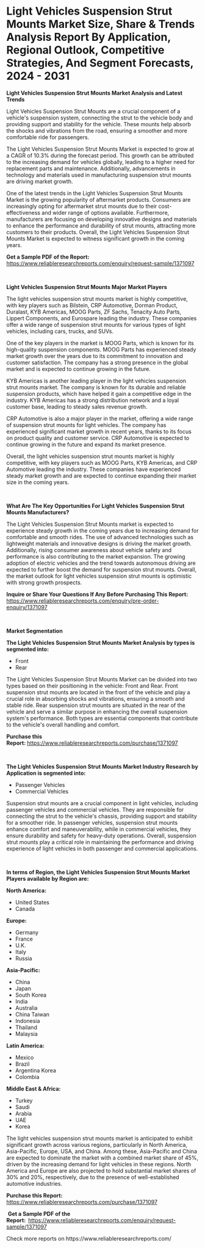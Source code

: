 <p><h1>Light Vehicles Suspension Strut Mounts Market Size, Share & Trends Analysis Report By Application, Regional Outlook, Competitive Strategies, And Segment Forecasts, 2024 - 2031</h1></p><p><strong>Light Vehicles Suspension Strut Mounts Market Analysis and Latest Trends</strong></p>
<p><p>Light Vehicles Suspension Strut Mounts are a crucial component of a vehicle's suspension system, connecting the strut to the vehicle body and providing support and stability for the vehicle. These mounts help absorb the shocks and vibrations from the road, ensuring a smoother and more comfortable ride for passengers.</p><p>The Light Vehicles Suspension Strut Mounts Market is expected to grow at a CAGR of 10.3% during the forecast period. This growth can be attributed to the increasing demand for vehicles globally, leading to a higher need for replacement parts and maintenance. Additionally, advancements in technology and materials used in manufacturing suspension strut mounts are driving market growth.</p><p>One of the latest trends in the Light Vehicles Suspension Strut Mounts Market is the growing popularity of aftermarket products. Consumers are increasingly opting for aftermarket strut mounts due to their cost-effectiveness and wider range of options available. Furthermore, manufacturers are focusing on developing innovative designs and materials to enhance the performance and durability of strut mounts, attracting more customers to their products. Overall, the Light Vehicles Suspension Strut Mounts Market is expected to witness significant growth in the coming years.</p></p>
<p><strong>Get a Sample PDF of the Report:&nbsp;</strong> <a href="https://www.reliableresearchreports.com/enquiry/request-sample/1371097">https://www.reliableresearchreports.com/enquiry/request-sample/1371097</a></p>
<p>&nbsp;</p>
<p><strong>Light Vehicles Suspension Strut Mounts Major Market Players</strong></p>
<p><p>The light vehicles suspension strut mounts market is highly competitive, with key players such as Bilstein, CRP Automotive, Dorman Product, Duralast, KYB Americas, MOOG Parts, ZF Sachs, Tenacity Auto Parts, Lippert Components, and Eurospare leading the industry. These companies offer a wide range of suspension strut mounts for various types of light vehicles, including cars, trucks, and SUVs.</p><p>One of the key players in the market is MOOG Parts, which is known for its high-quality suspension components. MOOG Parts has experienced steady market growth over the years due to its commitment to innovation and customer satisfaction. The company has a strong presence in the global market and is expected to continue growing in the future.</p><p>KYB Americas is another leading player in the light vehicles suspension strut mounts market. The company is known for its durable and reliable suspension products, which have helped it gain a competitive edge in the industry. KYB Americas has a strong distribution network and a loyal customer base, leading to steady sales revenue growth.</p><p>CRP Automotive is also a major player in the market, offering a wide range of suspension strut mounts for light vehicles. The company has experienced significant market growth in recent years, thanks to its focus on product quality and customer service. CRP Automotive is expected to continue growing in the future and expand its market presence.</p><p>Overall, the light vehicles suspension strut mounts market is highly competitive, with key players such as MOOG Parts, KYB Americas, and CRP Automotive leading the industry. These companies have experienced steady market growth and are expected to continue expanding their market size in the coming years.</p></p>
<p>&nbsp;</p>
<p><strong>What Are The Key Opportunities For Light Vehicles Suspension Strut Mounts Manufacturers?</strong></p>
<p><p>The Light Vehicles Suspension Strut Mounts market is expected to experience steady growth in the coming years due to increasing demand for comfortable and smooth rides. The use of advanced technologies such as lightweight materials and innovative designs is driving the market growth. Additionally, rising consumer awareness about vehicle safety and performance is also contributing to the market expansion. The growing adoption of electric vehicles and the trend towards autonomous driving are expected to further boost the demand for suspension strut mounts. Overall, the market outlook for light vehicles suspension strut mounts is optimistic with strong growth prospects.</p></p>
<p><strong>Inquire or Share Your Questions If Any Before Purchasing This Report:</strong> <a href="https://www.reliableresearchreports.com/enquiry/pre-order-enquiry/1371097">https://www.reliableresearchreports.com/enquiry/pre-order-enquiry/1371097</a></p>
<p>&nbsp;</p>
<p><strong>Market Segmentation</strong></p>
<p><strong>The Light Vehicles Suspension Strut Mounts Market Analysis by types is segmented into:</strong></p>
<p><ul><li>Front</li><li>Rear</li></ul></p>
<p><p>The Light Vehicles Suspension Strut Mounts Market can be divided into two types based on their positioning in the vehicle: Front and Rear. Front suspension strut mounts are located in the front of the vehicle and play a crucial role in absorbing shocks and vibrations, ensuring a smooth and stable ride. Rear suspension strut mounts are situated in the rear of the vehicle and serve a similar purpose in enhancing the overall suspension system's performance. Both types are essential components that contribute to the vehicle's overall handling and comfort.</p></p>
<p><strong>Purchase this Report:&nbsp;</strong><a href="https://www.reliableresearchreports.com/purchase/1371097">https://www.reliableresearchreports.com/purchase/1371097</a></p>
<p>&nbsp;</p>
<p><strong>The Light Vehicles Suspension Strut Mounts Market Industry Research by Application is segmented into:</strong></p>
<p><ul><li>Passenger Vehicles</li><li>Commercial Vehicles</li></ul></p>
<p><p>Suspension strut mounts are a crucial component in light vehicles, including passenger vehicles and commercial vehicles. They are responsible for connecting the strut to the vehicle's chassis, providing support and stability for a smoother ride. In passenger vehicles, suspension strut mounts enhance comfort and maneuverability, while in commercial vehicles, they ensure durability and safety for heavy-duty operations. Overall, suspension strut mounts play a critical role in maintaining the performance and driving experience of light vehicles in both passenger and commercial applications.</p></p>
<p>&nbsp;</p>
<p><strong>In terms of Region, the Light Vehicles Suspension Strut Mounts Market Players available by Region are:</strong></p>
<p>
    <p> <strong> North America: </strong>
        <ul>
            <li>United States</li>
            <li>Canada</li>
        </ul>
        </p> 
    <p> <strong> Europe: </strong>
        <ul>
            <li>Germany</li>
            <li>France</li>
            <li>U.K.</li>
            <li>Italy</li>
            <li>Russia</li>
        </ul>
        </p> 
    <p> <strong> Asia-Pacific: </strong>
        <ul>
            <li>China</li>
            <li>Japan</li>
            <li>South Korea</li>
            <li>India</li>
            <li>Australia</li>
            <li>China Taiwan</li>
            <li>Indonesia</li>
            <li>Thailand</li>
            <li>Malaysia</li>
        </ul>
        </p> 
    <p> <strong> Latin America: </strong>
        <ul>
            <li>Mexico</li>
            <li>Brazil</li>
            <li>Argentina Korea</li>
            <li>Colombia</li>
        </ul>
        </p> 
    <p> <strong> Middle East & Africa: </strong>
        <ul>
            <li>Turkey</li>
            <li>Saudi</li>
            <li>Arabia</li>
            <li>UAE</li>
            <li>Korea</li>
        </ul>
    </p>
    </p>
<p><p>The light vehicles suspension strut mounts market is anticipated to exhibit significant growth across various regions, particularly in North America, Asia-Pacific, Europe, USA, and China. Among these, Asia-Pacific and China are expected to dominate the market with a combined market share of 45%, driven by the increasing demand for light vehicles in these regions. North America and Europe are also projected to hold substantial market shares of 30% and 20%, respectively, due to the presence of well-established automotive industries.</p></p>
<p><strong>Purchase this Report: </strong><a href="https://www.reliableresearchreports.com/purchase/1371097">https://www.reliableresearchreports.com/purchase/1371097</a></p>
<p>&nbsp;<strong>Get a Sample PDF of the Report:&nbsp;&nbsp;</strong><a href="https://www.reliableresearchreports.com/enquiry/request-sample/1371097">https://www.reliableresearchreports.com/enquiry/request-sample/1371097</a></p>
<p><strong></strong></p>
<p>Check more reports on https://www.reliableresearchreports.com/</p>